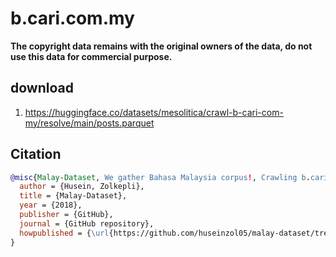 # b.cari.com.my

**The copyright data remains with the original owners of the data, do not use this data for commercial purpose.**

## download

1. https://huggingface.co/datasets/mesolitica/crawl-b-cari-com-my/resolve/main/posts.parquet

## Citation

```bibtex
@misc{Malay-Dataset, We gather Bahasa Malaysia corpus!, Crawling b.cari.com.my,
  author = {Husein, Zolkepli},
  title = {Malay-Dataset},
  year = {2018},
  publisher = {GitHub},
  journal = {GitHub repository},
  howpublished = {\url{https://github.com/huseinzol05/malay-dataset/tree/master/crawl/b.cari.com.my}}
}
```
